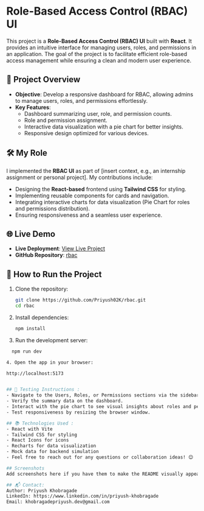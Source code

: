 # Role-Based Access Control (RBAC) UI

This project is a **Role-Based Access Control (RBAC) UI** built with **React**. It provides an intuitive interface for managing users, roles, and permissions in an application. The goal of the project is to facilitate efficient role-based access management while ensuring a clean and modern user experience.

## 📖 Project Overview

- **Objective**: Develop a responsive dashboard for RBAC, allowing admins to manage users, roles, and permissions effortlessly.
- **Key Features**:
  - Dashboard summarizing user, role, and permission counts.
  - Role and permission assignment.
  - Interactive data visualization with a pie chart for better insights.
  - Responsive design optimized for various devices.

## 🛠️ My Role

I implemented the **RBAC UI** as part of [insert context, e.g., an internship assignment or personal project]. My contributions include:

- Designing the **React-based** frontend using **Tailwind CSS** for styling.
- Implementing reusable components for cards and navigation.
- Integrating interactive charts for data visualization (Pie Chart for roles and permissions distribution).
- Ensuring responsiveness and a seamless user experience.

## 🌐 Live Demo

- **Live Deployment**: [View Live Project](https://your-live-demo-url.com)
- **GitHub Repository**: [rbac](https://github.com/Priyush02K/rbac)

## 🚀 How to Run the Project

1. Clone the repository:
   ```bash
   git clone https://github.com/Priyush02K/rbac.git
   cd rbac

2. Install dependencies:
   ```bash
   npm install

3. Run the development server:
  ```bash
    npm run dev

4. Open the app in your browser:

  http://localhost:5173


## 🧪 Testing Instructions :
- Navigate to the Users, Roles, or Permissions sections via the sidebar.
- Verify the summary data on the dashboard.
- Interact with the pie chart to see visual insights about roles and permissions.
- Test responsiveness by resizing the browser window.

## 📚 Technologies Used :
- React with Vite
- Tailwind CSS for styling
- React Icons for icons
- Recharts for data visualization
- Mock data for backend simulation
- Feel free to reach out for any questions or collaboration ideas! 😊

## Screenshots
Add screenshots here if you have them to make the README visually appealing!

## 📬 Contact:
Author: Priyush Khobragade
LinkedIn: https://www.linkedin.com/in/priyush-khobragade
Email: khobragadepriyush.dev@gmail.com

